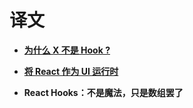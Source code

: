 # 译文

* **[为什么 X 不是 Hook ?](./why-isnt-x-a-hook.md)**

* **[将 React 作为 UI 运行时](./react-as-a-ui-runtime.md)**


* **React Hooks：不是魔法，只是数组罢了**
